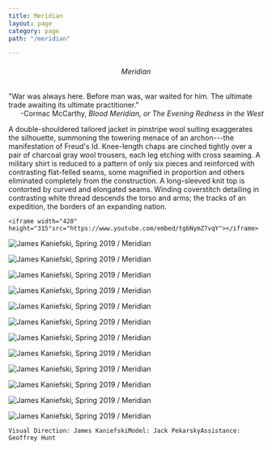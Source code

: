 ```yaml
---
title: Meridian
layout: page
category: page
path: "/meridian"

---
```

<div align="center">

###### _Meridian_

<div align="left">

​"War was always here. Before man was, war waited for him. The ultimate trade awaiting its ultimate practitioner."
​<span style="text-align: right; display: block">-Cormac McCarthy, _Blood Meridian, or The Evening Redness in the West_</span>

​A double-shouldered tailored jacket in pinstripe wool suiting exaggerates the silhouette, summoning the towering menace of an archon---the manifestation of Freud's Id. Knee-length chaps are cinched tightly over a pair of charcoal gray wool trousers, each leg etching with cross seaming. A military shirt is reduced to a pattern of only six pieces and reinforced with contrasting flat-felled seams, some magnified in proportion and others eliminated completely from the construction. A long-sleeved knit top is contorted by curved and elongated seams. Winding coverstitch detailing in contrasting white thread descends the torso and arms; the tracks of an expedition, the borders of an expanding nation.

    <iframe width="420" height="315"src="https://www.youtube.com/embed/tgbNymZ7vqY"></iframe>

![James Kaniefski, Spring 2019 / Meridian](/img/meridian/meridian1.jpg)

![James Kaniefski, Spring 2019 / Meridian](/img/meridian/meridian9.jpg)

![James Kaniefski, Spring 2019 / Meridian](/img/meridian/meridian8.jpg)

![James Kaniefski, Spring 2019 / Meridian](/img/meridian/meridian7.jpg)

![James Kaniefski, Spring 2019 / Meridian](/img/meridian/meridian6.jpg)

![James Kaniefski, Spring 2019 / Meridian](/img/meridian/meridian5.jpg)

![James Kaniefski, Spring 2019 / Meridian](/img/meridian/meridian4.jpg)

![James Kaniefski, Spring 2019 / Meridian](/img/meridian/meridian3.jpg)

![James Kaniefski, Spring 2019 / Meridian](/img/meridian/meridian2.jpg)

![James Kaniefski, Spring 2019 / Meridian](/img/meridian/meridian11.jpg)

![James Kaniefski, Spring 2019 / Meridian](/img/meridian/meridian10.jpg)

![James Kaniefski, Spring 2019 / Meridian](/img/meridian/meridian12.jpg)

    Visual Direction: James KaniefskiModel: Jack PekarskyAssistance: Geoffrey Hunt
